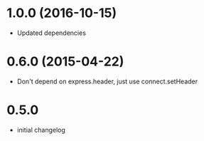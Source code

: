 # 1.0.0 (2016-10-15)

  * Updated dependencies

# 0.6.0 (2015-04-22)

  * Don't depend on express.header, just use connect.setHeader

# 0.5.0

  * initial changelog
